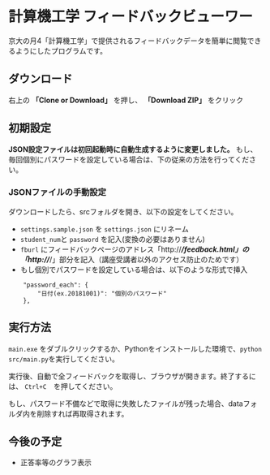 # 計算機工学 フィードバックビューワー
京大の月4「計算機工学」で提供されるフィードバックデータを簡単に閲覧できるようにしたプログラムです。

## ダウンロード
右上の **「Clone or Download」** を押し、 **「Download ZIP」** をクリック

## 初期設定
**JSON設定ファイルは初回起動時に自動生成するように変更しました。** もし、毎回個別にパスワードを設定している場合は、下の従来の方法を行ってください。

### JSONファイルの手動設定
ダウンロードしたら、srcフォルダを開き、以下の設定をしてください。
- `settings.sample.json` を `settings.json` にリネーム
- `student_num`と `password` を記入(変換の必要はありません)
- `fburl` にフィードバックページのアドレス「http://***/feedback.html」の「http://***/」部分を記入（講座受講者以外のアクセス防止のためです）
- もし個別でパスワードを設定している場合は、以下のような形式で挿入
```
    "password_each": {
        "日付(ex.20181001)": "個別のパスワード"
    },
```

## 実行方法
`main.exe` をダブルクリックするか、Pythonをインストールした環境で、`python src/main.py`を実行してください。

実行後、自動で全フィードバックを取得し、ブラウザが開きます。終了するには、 `Ctrl+C`　を押してください。

もし、パスワード不備などで取得に失敗したファイルが残った場合、dataフォルダ内を削除すれば再取得されます。

## 今後の予定
- 正答率等のグラフ表示